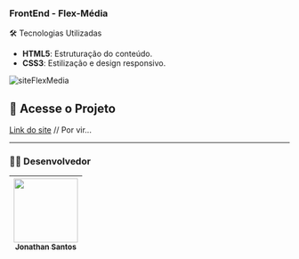 ### FrontEnd - Flex-Média



🛠️ Tecnologias Utilizadas
- **HTML5**: Estruturação do conteúdo.  
- **CSS3**: Estilização e design responsivo.  

<!--- **JavaScript**: Funcionalidades interativas e de acessibilidade.  .-->

![siteFlexMedia](https://github.com/user-attachments/assets/1f471b54-8949-4835-afab-6498c777632b)


## 🔗 Acesse o Projeto  
[Link do site](#) // Por vir...  

---

### 👨‍💻 Desenvolvedor

|  [<img loading="lazy" src="https://avatars.githubusercontent.com/u/57300906?v=4" width=115><br><sub> Jonathan Santos </sub>](https://github.com/jtn-san) |
| :---: |
